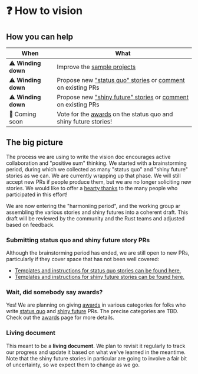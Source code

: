 # ❓ How to vision

## How you can help

| When | What |
| --- | --- |
| ⚠️ **Winding down** | Improve the [sample projects][hvp] |
| ⚠️ **Winding down** | Propose new ["status quo" stories][hvsq] or [comment] on existing PRs |
| ⚠️ **Winding down** | Propose new ["shiny future" stories][hvsf] or [comment] on existing PRs |
| 🛑  Coming soon | Vote for the [awards] on the status quo and shiny future stories! |

## The big picture

The process we are using to write the vision doc encourages active collaboration and "positive sum" thinking. We started with a brainstorming period, during which we collected as many "status quo" and "shiny future" stories as we can. We are currently wrapping up that phase. We will still accept new PRs if people produce them, but we are no longer soliciting new stories. We would like to offer a [hearty thanks](../acknowledgements.md) to the many people who participated in this effort!

We are now entering the "harmoniing period", and the working group ar assembling the various stories and shiny futures into a coherent draft. This draft will be reviewed by the community and the Rust teams and adjusted based on feedback.

### Submitting status quo and shiny future story PRs

Although the brainstorming period has ended, we are still open to new PRs, particularly if they cover space that has not been well covered:

* [Templates and instructions for status quo stories can be found here.][hvsq] 
* [Templates and instructions for shiny future stories can be found here.][hvsf]

### Wait, did somebody say awards?

Yes! We are planning on giving [awards] in various categories for folks who write [status quo](./how_to_vision/status_quo.md) and [shiny future](./how_to_vision/shiny_future.md) PRs. The precise categories are TBD. Check out the [awards] page for more details.

### Living document

This meant to be a **living document**. We plan to revisit it regularly to track our progress and update it based on what we've learned in the meantime. Note that the shiny future stories in particular are going to involve a fair bit of uncertainty, so we expect them to change as we go.
 
[hvsq]: ./how_to_vision/status_quo.md
[hvsf]: ./how_to_vision/shiny_future.md
[Vote]: ./how_to_vision/awards.md
[Vote]: ./how_to_vision/awards.md#Vote
[comment]: ./how_to_vision/comment.md
[awards]: ./how_to_vision/awards.md
[wg leads]: ../welcome.md#leads
[hvp]: ./how_to_vision/projects.md
[repo]: https://github.com/rust-lang/wg-async-foundations
[open "status quo" issues]: https://github.com/rust-lang/wg-async-foundations/labels/status-quo-story-ideas

